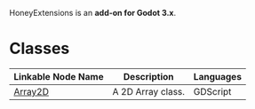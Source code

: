 HoneyExtensions is an **add-on for Godot 3.x**.

# Classes

|Linkable Node Name|Description|Languages
|-|-|-|
|[Array2D]()|A 2D Array class.|GDScript
